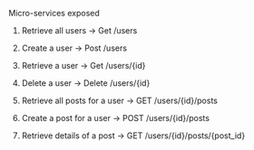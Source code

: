 Micro-services exposed
1. Retrieve all users 	-> Get 	/users
2. Create a user 		-> Post /users
3. Retrieve a user 		-> Get /users/{id}
4. Delete a user 		-> Delete /users/{id}

1. Retrieve all posts for a user 	-> GET /users/{id}/posts
2. Create a post for a user 		-> POST /users/{id}/posts
3. Retrieve details of a post 		-> GET /users/{id}/posts/{post_id}
